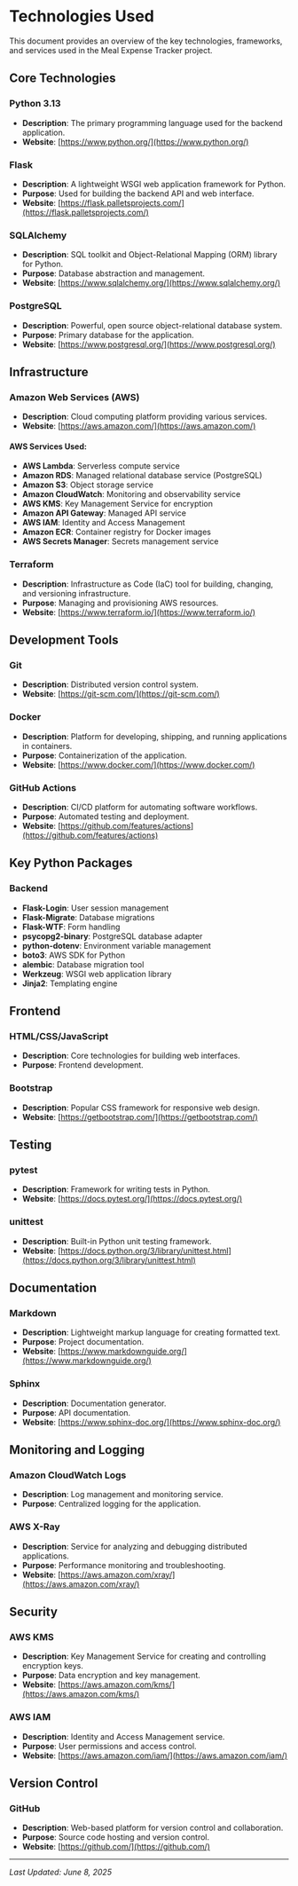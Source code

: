 # Technologies Used

This document provides an overview of the key technologies, frameworks, and services used in the Meal Expense Tracker project.

## Core Technologies

### Python 3.13
- **Description**: The primary programming language used for the backend application.
- **Website**: [https://www.python.org/](https://www.python.org/)

### Flask
- **Description**: A lightweight WSGI web application framework for Python.
- **Purpose**: Used for building the backend API and web interface.
- **Website**: [https://flask.palletsprojects.com/](https://flask.palletsprojects.com/)

### SQLAlchemy
- **Description**: SQL toolkit and Object-Relational Mapping (ORM) library for Python.
- **Purpose**: Database abstraction and management.
- **Website**: [https://www.sqlalchemy.org/](https://www.sqlalchemy.org/)

### PostgreSQL
- **Description**: Powerful, open source object-relational database system.
- **Purpose**: Primary database for the application.
- **Website**: [https://www.postgresql.org/](https://www.postgresql.org/)

## Infrastructure

### Amazon Web Services (AWS)
- **Description**: Cloud computing platform providing various services.
- **Website**: [https://aws.amazon.com/](https://aws.amazon.com/)

#### AWS Services Used:
- **AWS Lambda**: Serverless compute service
- **Amazon RDS**: Managed relational database service (PostgreSQL)
- **Amazon S3**: Object storage service
- **Amazon CloudWatch**: Monitoring and observability service
- **AWS KMS**: Key Management Service for encryption
- **Amazon API Gateway**: Managed API service
- **AWS IAM**: Identity and Access Management
- **Amazon ECR**: Container registry for Docker images
- **AWS Secrets Manager**: Secrets management service

### Terraform
- **Description**: Infrastructure as Code (IaC) tool for building, changing, and versioning infrastructure.
- **Purpose**: Managing and provisioning AWS resources.
- **Website**: [https://www.terraform.io/](https://www.terraform.io/)

## Development Tools

### Git
- **Description**: Distributed version control system.
- **Website**: [https://git-scm.com/](https://git-scm.com/)

### Docker
- **Description**: Platform for developing, shipping, and running applications in containers.
- **Purpose**: Containerization of the application.
- **Website**: [https://www.docker.com/](https://www.docker.com/)

### GitHub Actions
- **Description**: CI/CD platform for automating software workflows.
- **Purpose**: Automated testing and deployment.
- **Website**: [https://github.com/features/actions](https://github.com/features/actions)

## Key Python Packages

### Backend
- **Flask-Login**: User session management
- **Flask-Migrate**: Database migrations
- **Flask-WTF**: Form handling
- **psycopg2-binary**: PostgreSQL database adapter
- **python-dotenv**: Environment variable management
- **boto3**: AWS SDK for Python
- **alembic**: Database migration tool
- **Werkzeug**: WSGI web application library
- **Jinja2**: Templating engine

## Frontend

### HTML/CSS/JavaScript
- **Description**: Core technologies for building web interfaces.
- **Purpose**: Frontend development.

### Bootstrap
- **Description**: Popular CSS framework for responsive web design.
- **Website**: [https://getbootstrap.com/](https://getbootstrap.com/)

## Testing

### pytest
- **Description**: Framework for writing tests in Python.
- **Website**: [https://docs.pytest.org/](https://docs.pytest.org/)

### unittest
- **Description**: Built-in Python unit testing framework.
- **Website**: [https://docs.python.org/3/library/unittest.html](https://docs.python.org/3/library/unittest.html)

## Documentation

### Markdown
- **Description**: Lightweight markup language for creating formatted text.
- **Purpose**: Project documentation.
- **Website**: [https://www.markdownguide.org/](https://www.markdownguide.org/)

### Sphinx
- **Description**: Documentation generator.
- **Purpose**: API documentation.
- **Website**: [https://www.sphinx-doc.org/](https://www.sphinx-doc.org/)

## Monitoring and Logging

### Amazon CloudWatch Logs
- **Description**: Log management and monitoring service.
- **Purpose**: Centralized logging for the application.

### AWS X-Ray
- **Description**: Service for analyzing and debugging distributed applications.
- **Purpose**: Performance monitoring and troubleshooting.
- **Website**: [https://aws.amazon.com/xray/](https://aws.amazon.com/xray/)

## Security

### AWS KMS
- **Description**: Key Management Service for creating and controlling encryption keys.
- **Purpose**: Data encryption and key management.
- **Website**: [https://aws.amazon.com/kms/](https://aws.amazon.com/kms/)

### AWS IAM
- **Description**: Identity and Access Management service.
- **Purpose**: User permissions and access control.
- **Website**: [https://aws.amazon.com/iam/](https://aws.amazon.com/iam/)

## Version Control

### GitHub
- **Description**: Web-based platform for version control and collaboration.
- **Purpose**: Source code hosting and version control.
- **Website**: [https://github.com/](https://github.com/)

---

*Last Updated: June 8, 2025*

